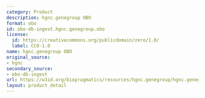 ```yaml
---
category: Product
description: hgnc.genegroup OBO
format: obo
id: obo-db-ingest.hgnc.genegroup.obo
license:
  id: https://creativecommons.org/publicdomain/zero/1.0/
  label: CC0-1.0
name: hgnc.genegroup OBO
original_source:
- hgnc
secondary_source:
- obo-db-ingest
url: https://w3id.org/biopragmatics/resources/hgnc.genegroup/hgnc.genegroup.obo
layout: product_detail
---
```

